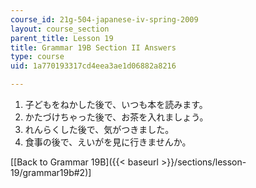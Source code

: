 ```yaml
---
course_id: 21g-504-japanese-iv-spring-2009
layout: course_section
parent_title: Lesson 19
title: Grammar 19B Section II Answers
type: course
uid: 1a770193317cd4eea3ae1d06882a8216

---
```


1.  子どもをねかした後で、いつも本を読みます。
2.  かたづけちゃった後で、お茶を入れましょう。
3.  れんらくした後で、気がつきました。
4.  食事の後で、えいがを見に行きませんか。

\[[Back to Grammar 19B]({{< baseurl >}}/sections/lesson-19/grammar19b#2)\]
